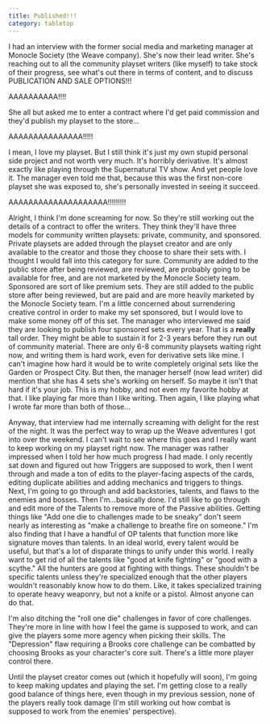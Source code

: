 ```yaml
---
title: Published!!!
category: tabletop
---
```

I had an interview with the former social media and marketing manager at Monocle Society (the Weave company). She's now their lead writer. She's reaching out to all the community playset writers (like myself) to take stock of their progress, see what's out there in terms of content, and to discuss PUBLICATION AND SALE OPTIONS!!!

AAAAAAAAAA!!!!

She all but asked me to enter a contract where I'd get paid commission and they'd publish my playset to the store...

AAAAAAAAAAAAAAA!!!!!

I mean, I love my playset. But I still think it's just my own stupid personal side project and not worth very much. It's horribly derivative. It's almost exactly like playing through the Supernatural TV show. And yet people love it. The manager even told me that, because this was the first non-core playset she was exposed to, she's personally invested in seeing it succeed.

AAAAAAAAAAAAAAAAAAAA!!!!!!!!!

Alright, I think I'm done screaming for now. So they're still working out the details of a contract to offer the writers. They think they'll have three models for community written playsets: private, community, and sponsored. Private playsets are added through the playset creator and are only available to the creator and those they choose to share their sets with. I thought I would fall into this category for sure. Community are added to the public store after being reviewed, are reviewed, are probably going to be available for free, and are not marketed by the Monocle Society team. Sponsored are sort of like premium sets. They are still added to the public store after being reviewed, but are paid and are more heavily marketed by the Monocle Society team. I'm a little concerned about surrendering creative control in order to make my set sponsored, but I would love to make some money off of this set. The manager who interviewed me said they are looking to publish four sponsored sets every year. That is a **really** tall order. They might be able to sustain it for 2-3 years before they run out of community material. There are only 6-8 community playsets waiting right now, and writing them is hard work, even for derivative sets like mine. I can't imagine how hard it would be to write completely original sets like the Garden or Prospect City. But then, the manager herself (now lead writer) did mention that she has 4 sets she's working on herself. So maybe it isn't that hard if it's your job. This is my hobby, and not even my favorite hobby at that. I like playing far more than I like writing. Then again, I like playing what I wrote far more than both of those...

Anyway, that interview had me internally screaming with delight for the rest of the night. It was the perfect way to wrap up the Weave adventures I got into over the weekend. I can't wait to see where this goes and I really want to keep working on my playset right now. The manager was rather impressed when I told her how much progress I had made. I only recently sat down and figured out how Triggers are supposed to work, then I went through and made a ton of edits to the player-facing aspects of the cards, editing duplicate abilities and adding mechanics and triggers to things. Next, I'm going to go through and add backstories, talents, and flaws to the enemies and bosses. Then I'm...basically done. I'd still like to go through and edit more of the Talents to remove more of the Passive abilities. Getting things like "Add one die to challenges made to be sneaky" don't seem nearly as interesting as "make a challenge to breathe fire on someone." I'm also finding that I have a handful of OP talents that function more like signature moves than talents. In an ideal world, every talent would be useful, but that's a lot of disparate things to unify under this world. I really want to get rid of all the talents like "good at knife fighting" or "good with a scythe." All the hunters are good at fighting with things. These shouldn't be specific talents unless they're specialized enough that the other players wouldn't reasonably know how to do them. Like, it takes specialized training to operate heavy weaponry, but not a knife or a pistol. Almost anyone can do that.

I'm also ditching the "roll one die" challenges in favor of core challenges. They're more in line with how I feel the game is supposed to work, and can give the players some more agency when picking their skills. The "Depression" flaw requiring a Brooks core challenge can be combatted by choosing Brooks as your character's core suit. There's a little more player control there.

Until the playset creator comes out (which it hopefully will soon), I'm going to keep making updates and playing the set. I'm getting close to a really good balance of things here, even though in my previous session, none of the players really took damage (I'm still working out how combat is supposed to work from the enemies' perspective).
